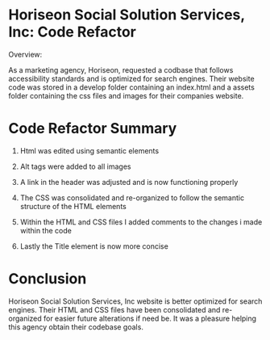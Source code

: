 # Horiseon Social Solution Services, Inc: Code Refactor

Overview:

As a marketing agency, Horiseon, requested a codbase that follows accessibility standards
and is optimized for search engines. Their website code was stored in a develop folder containing an index.html and a 
assets folder containing the css files and images for their companies website. 

# Code Refactor Summary

1. Html was edited using semantic elements

2. Alt tags were added to all images 

3. A link in the header was adjusted and is now functioning properly

4. The CSS was consolidated and re-organized to follow the semantic structure of the HTML elements

5. Within the HTML and CSS files I added comments to the changes i made within the code

6. Lastly the Title element is now more concise

# Conclusion

Horiseon Social Solution Services, Inc website is better optimized for search engines. 
Their HTML and CSS files have been consolidated and re-organized for easier future alterations if need be.
It was a pleasure helping this agency obtain their codebase goals. 

